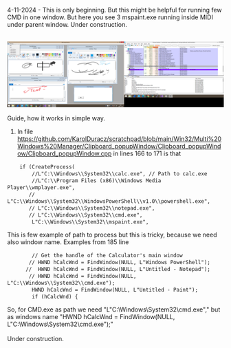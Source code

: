 4-11-2024 - This is only beginning. But this might be helpful for running few CMD in one window. But here you see 3 mspaint.exe running inside MIDI under parent window. Under construction.<br /><br />

![dump](https://github.com/KarolDuracz/scratchpad/blob/main/Win32/Multi%20Windows%20Manager/71%20-%204-11-2024%20-%20win32%20%20multiple%20window%20manger.png?raw=true)

Guide, how it works in simple way.
1. In file https://github.com/KarolDuracz/scratchpad/blob/main/Win32/Multi%20Windows%20Manager/Clipboard_popupWindow/Clipboard_popupWindow/Clipboard_popupWindow.cpp
   in lines 166 to 171 is that

```
    if (CreateProcess(
        //L"C:\\Windows\\System32\\calc.exe", // Path to calc.exe
        //L"C:\\Program Files (x86)\\Windows Media Player\\wmplayer.exe",
       // L"C:\\Windows\\System32\\WindowsPowerShell\\v1.0\\powershell.exe",
       // L"C:\\Windows\\System32\\notepad.exe",
       // L"C:\\Windows\\System32\\cmd.exe",
        L"C:\\Windows\\System32\\mspaint.exe",
```
This is few example of path to process but this is tricky, because we need also window name. Examples from 185 line
```
        // Get the handle of the Calculator's main window
       // HWND hCalcWnd = FindWindow(NULL, L"Windows PowerShell");
      //  HWND hCalcWnd = FindWindow(NULL, L"Untitled - Notepad");
       // HWND hCalcWnd = FindWindow(NULL, L"C:\\Windows\\System32\\cmd.exe");
        HWND hCalcWnd = FindWindow(NULL, L"Untitled - Paint");
        if (hCalcWnd) {
```

So, for CMD.exe as path we need "L"C:\\Windows\\System32\\cmd.exe"," but as windows name "HWND hCalcWnd = FindWindow(NULL, L"C:\\Windows\\System32\\cmd.exe");"
<br /><br />
Under construction.
